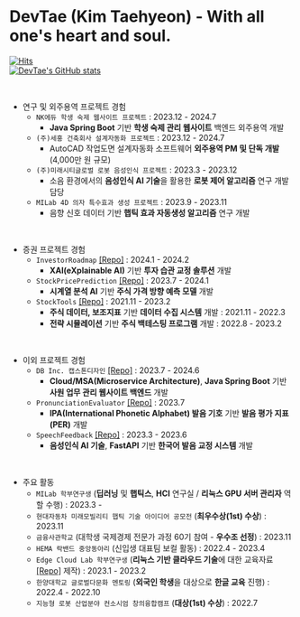 DevTae (Kim Taehyeon) - With all one's heart and soul.
=====


[![Hits](https://hits.seeyoufarm.com/api/count/incr/badge.svg?url=https%3A%2F%2Fgithub.com%2FDevTae&count_bg=%2379C83D&title_bg=%23555555&icon=&icon_color=%23E7E7E7&title=hits&edge_flat=false)](https://hits.seeyoufarm.com)
<br/>
[![DevTae's GitHub stats](https://github-readme-stats.vercel.app/api?username=DevTae)](https://github.com/anuraghazra/github-readme-stats)

<br/>

- 연구 및 외주용역 프로젝트 경험
  - `NK에듀 학생 숙제 웹사이트 프로젝트` : 2023.12 - 2024.7
    - **Java Spring Boot** 기반 **학생 숙제 관리 웹사이트** 백엔드 외주용역 개발
  - `(주)세홍 건축회사 설계자동화 프로젝트` : 2023.12 - 2024.7
    - AutoCAD 작업도면 설계자동화 소프트웨어 **외주용역 PM 및 단독 개발** (4,000만 원 규모)
  - `(주)미래시티글로벌 로봇 음성인식 프로젝트` : 2023.3 - 2023.12
    - 소음 환경에서의 **음성인식 AI 기술**을 활용한 **로봇 제어 알고리즘** 연구 개발 담당
  - `MILab 4D 의자 특수효과 생성 프로젝트` : 2023.9 - 2023.11
    - 음향 신호 데이터 기반 **햅틱 효과 자동생성 알고리즘** 연구 개발

<br/>

- 증권 프로젝트 경험
  - `InvestorRoadmap` [[Repo]](https://github.com/DevTae/InvestorRoadmap) : 2024.1 - 2024.2
    - **XAI(eXplainable AI)** 기반 **투자 습관 교정 솔루션** 개발
  - `StockPricePrediction` [[Repo]](https://github.com/DevTae/StockPricePredictionPreview) : 2023.7 - 2024.1
    - **시계열 분석 AI** 기반 **주식 가격 방향 예측 모델** 개발
  - `StockTools` [[Repo]](https://github.com/DevTae/StockToolsPreview) : 2021.11 - 2023.2
    - **주식 데이터, 보조지표** 기반 **데이터 수집 시스템** 개발 : 2021.11 - 2022.3
    - **전략 시뮬레이션** 기반 **주식 백테스팅 프로그램** 개발 : 2022.8 - 2023.2

<br/>

- 이외 프로젝트 경험
  - `DB Inc. 캡스톤디자인` [[Repo]](https://github.com/DB-Inc-Capstone) : 2023.7 - 2024.6
    - **Cloud/MSA(Microservice Architecture)**, **Java Spring Boot** 기반 **사원 업무 관리 웹사이트 백엔드** 개발
  - `PronunciationEvaluator` [[Repo]](https://github.com/DevTae/PronunciationEvaluator) : 2023.7
    - **IPA(International Phonetic Alphabet) 발음 기호** 기반 **발음 평가 지표(PER)** 개발
  - `SpeechFeedback` [[Repo]](https://github.com/DevTae/SpeechFeedback) : 2023.3 - 2023.6
    - **음성인식 AI 기술**, **FastAPI** 기반 **한국어 발음 교정 시스템** 개발

<br/>

- 주요 활동
  - `MILab 학부연구생` (**딥러닝** 및 **햅틱스**, **HCI** 연구실 / **리눅스 GPU 서버 관리자** 역할 수행) : 2023.3 -
  - `현대자동차 미래모빌리티 햅틱 기술 아이디어 공모전` (**최우수상(1st) 수상**) : 2023.11
  - `금융사관학교` (대학생 국제경제 전문가 과정 60기 참여 - **우수조 선정**) : 2023.11
  - `HEMA 락밴드 중앙동아리` (신입생 대표팀 보컬 활동) : 2022.4 - 2023.4
  - `Edge Cloud Lab 학부연구생` (**리눅스 기반 클라우드 기술**에 대한 교육자료 [[Repo]](https://github.com/DevTae/Linux-Device-Driver) 제작) : 2023.1 - 2023.2
  - `한양대학교 글로벌다문화 멘토링` (**외국인 학생**을 대상으로 **한글 교육** 진행) : 2022.4 - 2022.10
  - `지능형 로봇 산업분야 컨소시엄 창의융합캠프` (**대상(1st) 수상**) : 2022.7

<br/>
